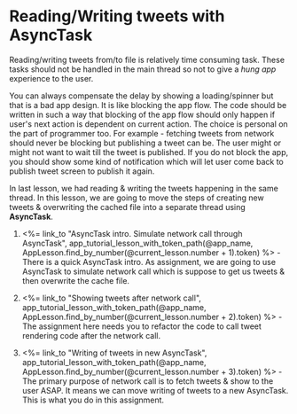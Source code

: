 # Reading/Writing tweets with AsyncTask

Reading/writing tweets from/to file is relatively time consuming task. These tasks should not be handled in the main thread so not to give a *hung app* experience to the user.

You can always compensate the delay by showing a loading/spinner but that is a bad app design. It is like blocking the app flow. The code should be written in such a way that blocking of the app flow should only happen if user's next action is dependent on current action. The choice is personal on the part of programmer too. For example - fetching tweets from network should never be blocking but publishing a tweet can be. The user might or might not want to wait till the tweet is published. If you do not block the app, you should show some kind of notification which will let user come back to publish tweet screen to publish it again. 

In last lesson, we had reading & writing the tweets happening in the same thread. In this lesson, we are going to move the steps of creating new tweets & overwriting the cached file into a separate thread using **AsyncTask**.

1. <%= link_to "AsyncTask intro. Simulate network call through AsyncTask", app_tutorial_lesson_with_token_path(@app_name, AppLesson.find_by_number(@current_lesson.number + 1).token) %> - There is a quick AsyncTask intro. As assignment, we are going to use AsyncTask to simulate network call which is suppose to get us tweets & then overwrite the cache file. 

2. <%= link_to "Showing tweets after network call", app_tutorial_lesson_with_token_path(@app_name, AppLesson.find_by_number(@current_lesson.number + 2).token) %> - The assignment here needs you to refactor the code to call tweet rendering code after the network call. 

3. <%= link_to "Writing of tweets in new AsyncTask", app_tutorial_lesson_with_token_path(@app_name, AppLesson.find_by_number(@current_lesson.number + 3).token) %> - The primary purpose of network call is to fetch tweets & show to the user ASAP. It means we can move writing of tweets to a new AsyncTask. This is what you do in this assignment.

